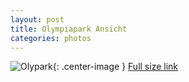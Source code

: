 ```yaml
---
layout: post
title: Olympiapark Ansicht
categories: photos
---
```


![Olypark](https://i.imgur.com/IybgUJEl.jpg){: .center-image }
[Full size link](https://i.imgur.com/IybgUJE.jpg)
